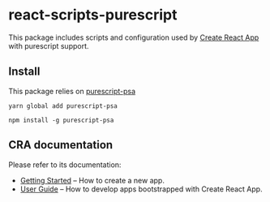 # react-scripts-purescript

This package includes scripts and configuration used by [Create React App](https://github.com/facebookincubator/create-react-app) with purescript support.<br>

## Install

This package relies on [purescript-psa](https://github.com/natefaubion/purescript-psa)

```
yarn global add purescript-psa
```

```
npm install -g purescript-psa
```

## CRA documentation

Please refer to its documentation:

* [Getting Started](https://github.com/facebookincubator/create-react-app/blob/master/README.md#getting-started) – How to create a new app.
* [User Guide](https://github.com/facebookincubator/create-react-app/blob/master/packages/react-scripts/template/README.md) – How to develop apps bootstrapped with Create React App.
